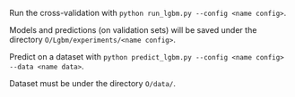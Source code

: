 Run the cross-validation with 
`python run_lgbm.py --config <name config>`.

Models and predictions (on validation sets) will be saved under the directory `O/Lgbm/experiments/<name config>`.

Predict on a dataset with
`python predict_lgbm.py --config <name config> --data <name data>`.

Dataset must be under the directory `O/data/`.

